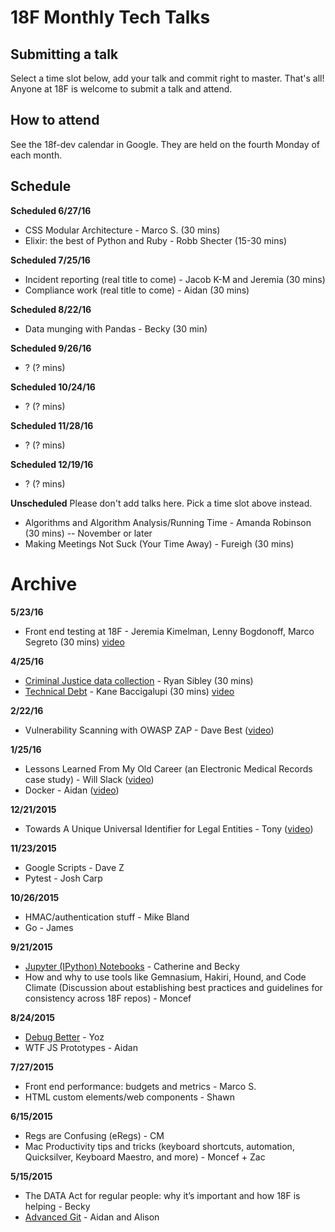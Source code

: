 # 18F Monthly Tech Talks

## Submitting a talk
Select a time slot below, add your talk and commit right to master. That's all! Anyone at 18F is welcome to submit a talk and attend. 

## How to attend
See the 18f-dev calendar in Google. They are held on the fourth Monday of each month.

## Schedule

**Scheduled 6/27/16**
* CSS Modular Architecture - Marco S. (30 mins)
* Elixir: the best of Python and Ruby - Robb Shecter (15-30 mins)

**Scheduled 7/25/16**
* Incident reporting (real title to come) - Jacob K-M and Jeremia (30 mins)
* Compliance work (real title to come) - Aidan (30 mins)

**Scheduled 8/22/16**
* Data munging with Pandas - Becky (30 min)

**Scheduled 9/26/16**
* ? (? mins)

**Scheduled 10/24/16**
* ? (? mins)

**Scheduled 11/28/16**
* ? (? mins)

**Scheduled 12/19/16**
* ? (? mins)

**Unscheduled** Please don't add talks here. Pick a time slot above instead.
* Algorithms and Algorithm Analysis/Running Time - Amanda Robinson (30 mins) -- November or later
* Making Meetings Not Suck (Your Time Away) - Fureigh (30 mins)


# Archive
**5/23/16**
* Front end testing at 18F - Jeremia Kimelman, Lenny Bogdonoff, Marco Segreto (30 mins) [video](https://www.youtube.com/watch?v=8_y3D5zS6DA)

**4/25/16**
* [Criminal Justice data collection](https://docs.google.com/a/gsa.gov/presentation/d/1qyftJiZIDYxLH9cI4LZywEk4CknzQd36TJes9WiKezA/edit?usp=sharing) - Ryan Sibley (30 mins) 
* [Technical Debt](https://docs.google.com/presentation/d/14CwxeL_qvMWwB7rZe_WHVfHXQNpwFzLixBVbdb9EBIw/edit#slide=id.p) - Kane Baccigalupi (30 mins) [video](https://www.youtube.com/watch?v=9TON4bkTJhs&feature=youtu.be)

**2/22/16**
* Vulnerability Scanning with OWASP ZAP - Dave Best ([video](https://www.youtube.com/watch?v=2Dp7pAvKHaM))

**1/25/16**
* Lessons Learned From My Old Career (an Electronic Medical Records case study) - Will Slack  ([video](https://youtu.be/_ZIWTchpek8))
* Docker - Aidan ([video](https://youtu.be/_ZIWTchpek8?t=29m48s))

**12/21/2015**
* Towards A Unique Universal Identifier for Legal Entities - Tony ([video](https://www.youtube.com/watch?v=QJu0g7VryDU))

**11/23/2015**
* Google Scripts - Dave Z
* Pytest - Josh Carp

**10/26/2015**
* HMAC/authentication stuff - Mike Bland
* Go - James

**9/21/2015**
* [Jupyter (IPython) Notebooks](jupyter-notebook) - Catherine and Becky
* How and why to use tools like Gemnasium, Hakiri, Hound, and Code Climate (Discussion about establishing best practices and guidelines for consistency across 18F repos) - Moncef

**8/24/2015**
* [Debug Better](debug-better) - Yoz
* WTF JS Prototypes - Aidan

**7/27/2015**
* Front end performance: budgets and metrics - Marco S.
* HTML custom elements/web components - Shawn

**6/15/2015**
* Regs are Confusing (eRegs) - CM
* Mac Productivity tips and tricks (keyboard shortcuts, automation, Quicksilver, Keyboard Maestro, and more) - Moncef + Zac

**5/15/2015**
* The DATA Act for regular people: why it’s important and how 18F is helping - Becky
* [Advanced Git](git-flag-p) - Aidan and Alison
